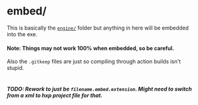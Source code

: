 # embed/
This is basically the [`engine/`](/engine/) folder but anything in here will be embedded into the exe.
#### Note: Things may not work 100% when embedded, so be careful.

Also the `.gitkeep` files are just so compiling through action builds isn't stupid.
#
##### TODO: Rework to just be `filename.embed.extension`. Might need to switch from a xml to hxp project file for that.